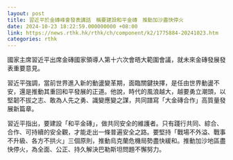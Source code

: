 ```yaml
---
layout: post
title: 習近平於金磚峰會發表講話　稱要建設和平金磚　推動加沙盡快停火
date: 2024-10-23 18:22:59.000000000 +08:00
link: https://news.rthk.hk/rthk/ch/component/k2/1775884-20241023.htm
categories: rthk
---
```


國家主席習近平出席金磚國家領導人第十六次會晤大範圍會議，就未來金磚發展發表重要意見。

習近平強調，當前世界進入新的動盪變革期，面臨關鍵抉擇，是任由世界動盪不安，還是推動其重回和平發展的正道。他說，時代的風浪越大，越要勇立潮頭，以堅韌不拔之志、敢為人先之勇、識變應變之謀，共同譜寫「大金磚合作」高質量發展新篇章。

習近平指出，要建設「和平金磚」，做共同安全的維護者。只有踐行共同、綜合、合作、可持續的安全觀，才能走出一條普遍安全之路。要堅持「戰場不外溢、戰事不升級、各方不拱火」三個原則，推動烏克蘭危機局勢盡快緩和。推動加沙地區盡快停火，為全面、公正、持久解決巴勒斯坦問題不懈努力。
